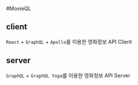 #MovieQL

## client
`React` + `GraphQL` + `Apollo`를 이용한 영화정보 API Client

## server
`GraphQL` + `GraphQL Yoga`를 이용한 영화정보 API Server
